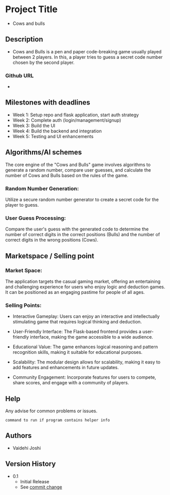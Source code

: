 
# Project Title

* Cows and bulls

## Description

* Cows and Bulls is a pen and paper code-breaking game usually played between 2 players. In this, a player tries to guess a secret code number chosen by the second player. 

### Github URL

* 

## Milestones with deadlines

* Week 1: Setup repo and flask application, start auth strategy
* Week 2: Complete auth (login/management/signup)
* Week 3: Build the UI
* Week 4: Build the backend and integration
* Week 5: Testing and UI enhancements

## Algorithms/AI schemes

The core engine of the "Cows and Bulls" game involves algorithms to generate a random number, compare user guesses, and calculate the number of Cows and Bulls based on the rules of the game.

### Random Number Generation:

Utilize a secure random number generator to create a secret code for the player to guess.

### User Guess Processing:

Compare the user's guess with the generated code to determine the number of correct digits in the correct positions (Bulls) and the number of correct digits in the wrong positions (Cows).

## Marketspace / Selling point
### Market Space:

The application targets the casual gaming market, offering an entertaining and challenging experience for users who enjoy logic and deduction games. It can be positioned as an engaging pastime for people of all ages.

### Selling Points:

* Interactive Gameplay: Users can enjoy an interactive and intellectually stimulating game that requires logical thinking and deduction.

* User-Friendly Interface: The Flask-based frontend provides a user-friendly interface, making the game accessible to a wide audience.

* Educational Value: The game enhances logical reasoning and pattern recognition skills, making it suitable for educational purposes.

* Scalability: The modular design allows for scalability, making it easy to add features and enhancements in future updates.

* Community Engagement: Incorporate features for users to compete, share scores, and engage with a community of players.

<!-- ## Getting Started

### Dependencies



### Installing


### Executing program

* How to run the program
* Step-by-step bullets
```
code blocks for commands
``` -->

## Help

Any advise for common problems or issues.
```
command to run if program contains helper info
```

## Authors

* Vaidehi Joshi

## Version History

    
* 0.1
    * Initial Release
    * See [commit change]() 


<!-- ## Acknowledgments -->


